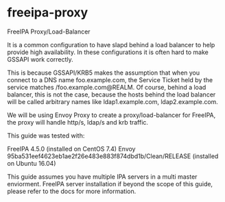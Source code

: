 # freeipa-proxy
FreeIPA Proxy/Load-Balancer

It is a common configuration to have slapd behind a load balancer to help provide high availability. In these configurations it is often hard to make GSSAPI work correctly.

This is because GSSAPI/KRB5 makes the assumption that when you connect to a DNS name foo.example.com, the Service Ticket held by the service matches /foo.example.com@REALM. Of course, behind a load balancer, this is not the case, because the hosts behind the load balancer will be called arbitrary names like ldap1.example.com, ldap2.example.com.

We will be using Envoy Proxy to create a proxy/load-balancer for FreeIPA, the proxy will handle http/s, ldap/s and krb traffic.

This guide was tested with:


FreeIPA 4.5.0 (installed on CentOS 7.4)
Envoy 95ba531eef4623eb1ae2f26e483e883f874dbd1b/Clean/RELEASE (installed on Ubuntu 16.04)


This guide assumes you have multiple IPA servers in a multi master enviorment.
FreeIPA server installation if beyond the scope of this guide, please refer to the docs for more information.
